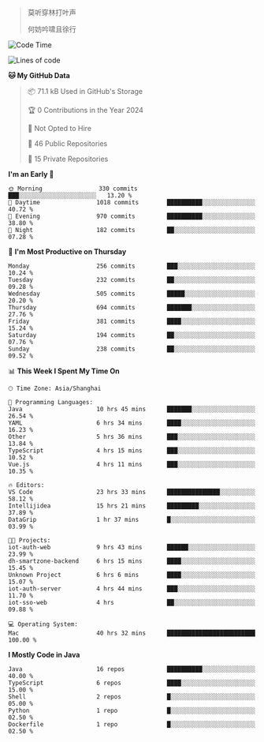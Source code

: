 > 莫听穿林打叶声
> 
> 何妨吟啸且徐行

<!-- ![Github Stats](https://github-readme-stats.vercel.app/api?username=catch6&count_private=true&show_icons=true&theme=gruvbox) -->

<!-- ![Top Langs](https://github-readme-stats.vercel.app/api/top-langs/?username=catch6&layout=compact) -->

<!--START_SECTION:waka-->
![Code Time](http://img.shields.io/badge/Code%20Time-803%20hrs%2012%20mins-blue)

![Lines of code](https://img.shields.io/badge/From%20Hello%20World%20I%27ve%20Written-9.3%20million%20lines%20of%20code-blue)

**🐱 My GitHub Data** 

> 📦 71.1 kB Used in GitHub's Storage 
 > 
> 🏆 0 Contributions in the Year 2024
 > 
> 🚫 Not Opted to Hire
 > 
> 📜 46 Public Repositories 
 > 
> 🔑 15 Private Repositories 
 > 
**I'm an Early 🐤** 

```text
🌞 Morning                330 commits         ███░░░░░░░░░░░░░░░░░░░░░░   13.20 % 
🌆 Daytime                1018 commits        ██████████░░░░░░░░░░░░░░░   40.72 % 
🌃 Evening                970 commits         ██████████░░░░░░░░░░░░░░░   38.80 % 
🌙 Night                  182 commits         ██░░░░░░░░░░░░░░░░░░░░░░░   07.28 % 
```
📅 **I'm Most Productive on Thursday** 

```text
Monday                   256 commits         ███░░░░░░░░░░░░░░░░░░░░░░   10.24 % 
Tuesday                  232 commits         ██░░░░░░░░░░░░░░░░░░░░░░░   09.28 % 
Wednesday                505 commits         █████░░░░░░░░░░░░░░░░░░░░   20.20 % 
Thursday                 694 commits         ███████░░░░░░░░░░░░░░░░░░   27.76 % 
Friday                   381 commits         ████░░░░░░░░░░░░░░░░░░░░░   15.24 % 
Saturday                 194 commits         ██░░░░░░░░░░░░░░░░░░░░░░░   07.76 % 
Sunday                   238 commits         ██░░░░░░░░░░░░░░░░░░░░░░░   09.52 % 
```


📊 **This Week I Spent My Time On** 

```text
🕑︎ Time Zone: Asia/Shanghai

💬 Programming Languages: 
Java                     10 hrs 45 mins      ███████░░░░░░░░░░░░░░░░░░   26.54 % 
YAML                     6 hrs 34 mins       ████░░░░░░░░░░░░░░░░░░░░░   16.23 % 
Other                    5 hrs 36 mins       ███░░░░░░░░░░░░░░░░░░░░░░   13.84 % 
TypeScript               4 hrs 15 mins       ███░░░░░░░░░░░░░░░░░░░░░░   10.52 % 
Vue.js                   4 hrs 11 mins       ███░░░░░░░░░░░░░░░░░░░░░░   10.35 % 

🔥 Editors: 
VS Code                  23 hrs 33 mins      ███████████████░░░░░░░░░░   58.12 % 
Intellijidea             15 hrs 21 mins      █████████░░░░░░░░░░░░░░░░   37.89 % 
DataGrip                 1 hr 37 mins        █░░░░░░░░░░░░░░░░░░░░░░░░   03.99 % 

🐱‍💻 Projects: 
iot-auth-web             9 hrs 43 mins       ██████░░░░░░░░░░░░░░░░░░░   23.99 % 
dh-smartzone-backend     6 hrs 15 mins       ████░░░░░░░░░░░░░░░░░░░░░   15.45 % 
Unknown Project          6 hrs 6 mins        ████░░░░░░░░░░░░░░░░░░░░░   15.07 % 
iot-auth-server          4 hrs 44 mins       ███░░░░░░░░░░░░░░░░░░░░░░   11.70 % 
iot-sso-web              4 hrs               ██░░░░░░░░░░░░░░░░░░░░░░░   09.88 % 

💻 Operating System: 
Mac                      40 hrs 32 mins      █████████████████████████   100.00 % 
```

**I Mostly Code in Java** 

```text
Java                     16 repos            ██████████░░░░░░░░░░░░░░░   40.00 % 
TypeScript               6 repos             ████░░░░░░░░░░░░░░░░░░░░░   15.00 % 
Shell                    2 repos             █░░░░░░░░░░░░░░░░░░░░░░░░   05.00 % 
Python                   1 repo              █░░░░░░░░░░░░░░░░░░░░░░░░   02.50 % 
Dockerfile               1 repo              █░░░░░░░░░░░░░░░░░░░░░░░░   02.50 % 
```




<!--END_SECTION:waka-->
